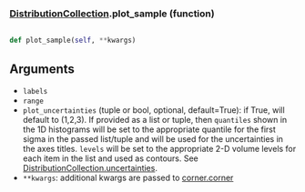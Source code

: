 ### [DistributionCollection](DistributionCollection.md).plot_sample (function)


```py

def plot_sample(self, **kwargs)

```



Arguments
------------
* `labels`
* `range`
* `plot_uncertainties` (tuple or bool, optional, default=True): if True,
    will default to (1,2,3).
    If provided as a list or tuple, then `quantiles` shown in the 1D
    histograms will be set to the appropriate quantile for the first
    sigma in the passed list/tuple and will be used for the uncertainties
    in the axes titles. `levels` will be set to the appropriate 2-D volume levels for each
    item in the list and used as contours. See [DistributionCollection.uncertainties](DistributionCollection.uncertainties.md).
* `**kwargs`: additional kwargs are passed to [corner.corner](https://corner.readthedocs.io/en/latest/api.html#corner.corner)

